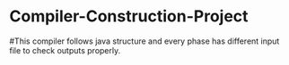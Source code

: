 # Compiler-Construction-Project
#This compiler follows java structure and every phase has different input file to check outputs properly.
